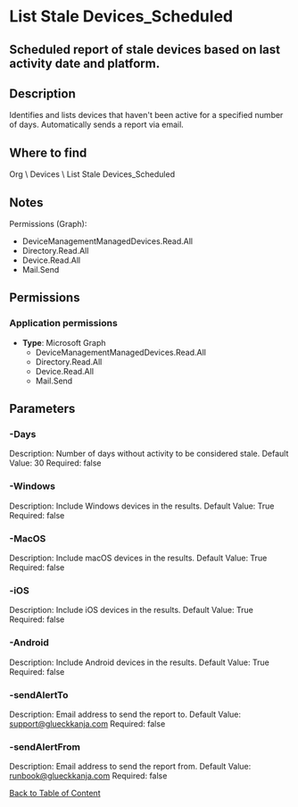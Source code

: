 # List Stale Devices_Scheduled

## Scheduled report of stale devices based on last activity date and platform.

## Description
Identifies and lists devices that haven't been active for a specified number of days.
Automatically sends a report via email.

## Where to find
Org \ Devices \ List Stale Devices_Scheduled

## Notes
Permissions (Graph):
- DeviceManagementManagedDevices.Read.All
- Directory.Read.All
- Device.Read.All
- Mail.Send

## Permissions
### Application permissions
- **Type**: Microsoft Graph
  - DeviceManagementManagedDevices.Read.All
  - Directory.Read.All
  - Device.Read.All
  - Mail.Send


## Parameters
### -Days
Description: Number of days without activity to be considered stale.
Default Value: 30
Required: false

### -Windows
Description: Include Windows devices in the results.
Default Value: True
Required: false

### -MacOS
Description: Include macOS devices in the results.
Default Value: True
Required: false

### -iOS
Description: Include iOS devices in the results.
Default Value: True
Required: false

### -Android
Description: Include Android devices in the results.
Default Value: True
Required: false

### -sendAlertTo
Description: Email address to send the report to.
Default Value: support@glueckkanja.com
Required: false

### -sendAlertFrom
Description: Email address to send the report from.
Default Value: runbook@glueckkanja.com
Required: false


[Back to Table of Content](../../../README.md)

